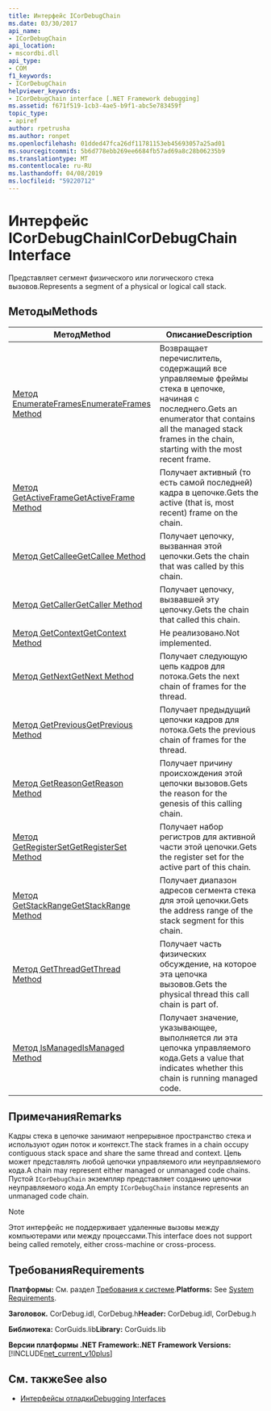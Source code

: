 ```yaml
---
title: Интерфейс ICorDebugChain
ms.date: 03/30/2017
api_name:
- ICorDebugChain
api_location:
- mscordbi.dll
api_type:
- COM
f1_keywords:
- ICorDebugChain
helpviewer_keywords:
- ICorDebugChain interface [.NET Framework debugging]
ms.assetid: f671f519-1cb3-4ae5-b9f1-abc5e783459f
topic_type:
- apiref
author: rpetrusha
ms.author: ronpet
ms.openlocfilehash: 01dded47fca26df11781153eb45693057a25ad01
ms.sourcegitcommit: 5b6d778ebb269ee6684fb57ad69a8c28b06235b9
ms.translationtype: MT
ms.contentlocale: ru-RU
ms.lasthandoff: 04/08/2019
ms.locfileid: "59220712"
---
```

# <a name="icordebugchain-interface"></a><span data-ttu-id="e80c6-102">Интерфейс ICorDebugChain</span><span class="sxs-lookup"><span data-stu-id="e80c6-102">ICorDebugChain Interface</span></span>

<span data-ttu-id="e80c6-103">Представляет сегмент физического или логического стека вызовов.</span><span class="sxs-lookup"><span data-stu-id="e80c6-103">Represents a segment of a physical or logical call stack.</span></span>  
  
## <a name="methods"></a><span data-ttu-id="e80c6-104">Методы</span><span class="sxs-lookup"><span data-stu-id="e80c6-104">Methods</span></span>  
  
|<span data-ttu-id="e80c6-105">Метод</span><span class="sxs-lookup"><span data-stu-id="e80c6-105">Method</span></span>|<span data-ttu-id="e80c6-106">Описание</span><span class="sxs-lookup"><span data-stu-id="e80c6-106">Description</span></span>|  
|------------|-----------------|  
|[<span data-ttu-id="e80c6-107">Метод EnumerateFrames</span><span class="sxs-lookup"><span data-stu-id="e80c6-107">EnumerateFrames Method</span></span>](../../../../docs/framework/unmanaged-api/debugging/icordebugchain-enumerateframes-method.md)|<span data-ttu-id="e80c6-108">Возвращает перечислитель, содержащий все управляемые фреймы стека в цепочке, начиная с последнего.</span><span class="sxs-lookup"><span data-stu-id="e80c6-108">Gets an enumerator that contains all the managed stack frames in the chain, starting with the most recent frame.</span></span>|  
|[<span data-ttu-id="e80c6-109">Метод GetActiveFrame</span><span class="sxs-lookup"><span data-stu-id="e80c6-109">GetActiveFrame Method</span></span>](../../../../docs/framework/unmanaged-api/debugging/icordebugchain-getactiveframe-method.md)|<span data-ttu-id="e80c6-110">Получает активный (то есть самой последней) кадра в цепочке.</span><span class="sxs-lookup"><span data-stu-id="e80c6-110">Gets the active (that is, most recent) frame on the chain.</span></span>|  
|[<span data-ttu-id="e80c6-111">Метод GetCallee</span><span class="sxs-lookup"><span data-stu-id="e80c6-111">GetCallee Method</span></span>](../../../../docs/framework/unmanaged-api/debugging/icordebugchain-getcallee-method.md)|<span data-ttu-id="e80c6-112">Получает цепочку, вызванная этой цепочки.</span><span class="sxs-lookup"><span data-stu-id="e80c6-112">Gets the chain that was called by this chain.</span></span>|  
|[<span data-ttu-id="e80c6-113">Метод GetCaller</span><span class="sxs-lookup"><span data-stu-id="e80c6-113">GetCaller Method</span></span>](../../../../docs/framework/unmanaged-api/debugging/icordebugchain-getcaller-method.md)|<span data-ttu-id="e80c6-114">Получает цепочку, вызвавшей эту цепочку.</span><span class="sxs-lookup"><span data-stu-id="e80c6-114">Gets the chain that called this chain.</span></span>|  
|[<span data-ttu-id="e80c6-115">Метод GetContext</span><span class="sxs-lookup"><span data-stu-id="e80c6-115">GetContext Method</span></span>](../../../../docs/framework/unmanaged-api/debugging/icordebugchain-getcontext-method.md)|<span data-ttu-id="e80c6-116">Не реализовано.</span><span class="sxs-lookup"><span data-stu-id="e80c6-116">Not implemented.</span></span>|  
|[<span data-ttu-id="e80c6-117">Метод GetNext</span><span class="sxs-lookup"><span data-stu-id="e80c6-117">GetNext Method</span></span>](../../../../docs/framework/unmanaged-api/debugging/icordebugchain-getnext-method.md)|<span data-ttu-id="e80c6-118">Получает следующую цепь кадров для потока.</span><span class="sxs-lookup"><span data-stu-id="e80c6-118">Gets the next chain of frames for the thread.</span></span>|  
|[<span data-ttu-id="e80c6-119">Метод GetPrevious</span><span class="sxs-lookup"><span data-stu-id="e80c6-119">GetPrevious Method</span></span>](../../../../docs/framework/unmanaged-api/debugging/icordebugchain-getprevious-method.md)|<span data-ttu-id="e80c6-120">Получает предыдущий цепочки кадров для потока.</span><span class="sxs-lookup"><span data-stu-id="e80c6-120">Gets the previous chain of frames for the thread.</span></span>|  
|[<span data-ttu-id="e80c6-121">Метод GetReason</span><span class="sxs-lookup"><span data-stu-id="e80c6-121">GetReason Method</span></span>](../../../../docs/framework/unmanaged-api/debugging/icordebugchain-getreason-method.md)|<span data-ttu-id="e80c6-122">Получает причину происхождения этой цепочки вызовов.</span><span class="sxs-lookup"><span data-stu-id="e80c6-122">Gets the reason for the genesis of this calling chain.</span></span>|  
|[<span data-ttu-id="e80c6-123">Метод GetRegisterSet</span><span class="sxs-lookup"><span data-stu-id="e80c6-123">GetRegisterSet Method</span></span>](../../../../docs/framework/unmanaged-api/debugging/icordebugchain-getregisterset-method.md)|<span data-ttu-id="e80c6-124">Получает набор регистров для активной части этой цепочки.</span><span class="sxs-lookup"><span data-stu-id="e80c6-124">Gets the register set for the active part of this chain.</span></span>|  
|[<span data-ttu-id="e80c6-125">Метод GetStackRange</span><span class="sxs-lookup"><span data-stu-id="e80c6-125">GetStackRange Method</span></span>](../../../../docs/framework/unmanaged-api/debugging/icordebugchain-getstackrange-method.md)|<span data-ttu-id="e80c6-126">Получает диапазон адресов сегмента стека для этой цепочки.</span><span class="sxs-lookup"><span data-stu-id="e80c6-126">Gets the address range of the stack segment for this chain.</span></span>|  
|[<span data-ttu-id="e80c6-127">Метод GetThread</span><span class="sxs-lookup"><span data-stu-id="e80c6-127">GetThread Method</span></span>](../../../../docs/framework/unmanaged-api/debugging/icordebugchain-getthread-method.md)|<span data-ttu-id="e80c6-128">Получает часть физических обсуждение, на которое эта цепочка вызовов.</span><span class="sxs-lookup"><span data-stu-id="e80c6-128">Gets the physical thread this call chain is part of.</span></span>|  
|[<span data-ttu-id="e80c6-129">Метод IsManaged</span><span class="sxs-lookup"><span data-stu-id="e80c6-129">IsManaged Method</span></span>](../../../../docs/framework/unmanaged-api/debugging/icordebugchain-ismanaged-method.md)|<span data-ttu-id="e80c6-130">Получает значение, указывающее, выполняется ли эта цепочка управляемого кода.</span><span class="sxs-lookup"><span data-stu-id="e80c6-130">Gets a value that indicates whether this chain is running managed code.</span></span>|  
  
## <a name="remarks"></a><span data-ttu-id="e80c6-131">Примечания</span><span class="sxs-lookup"><span data-stu-id="e80c6-131">Remarks</span></span>  
 <span data-ttu-id="e80c6-132">Кадры стека в цепочке занимают непрерывное пространство стека и используют один поток и контекст.</span><span class="sxs-lookup"><span data-stu-id="e80c6-132">The stack frames in a chain occupy contiguous stack space and share the same thread and context.</span></span> <span data-ttu-id="e80c6-133">Цепь может представлять любой цепочки управляемого или неуправляемого кода.</span><span class="sxs-lookup"><span data-stu-id="e80c6-133">A chain may represent either managed or unmanaged code chains.</span></span> <span data-ttu-id="e80c6-134">Пустой `ICorDebugChain` экземпляр представляет созданию цепочки неуправляемого кода.</span><span class="sxs-lookup"><span data-stu-id="e80c6-134">An empty `ICorDebugChain` instance represents an unmanaged code chain.</span></span>  
  
> [!NOTE]
>  <span data-ttu-id="e80c6-135">Этот интерфейс не поддерживает удаленные вызовы между компьютерами или между процессами.</span><span class="sxs-lookup"><span data-stu-id="e80c6-135">This interface does not support being called remotely, either cross-machine or cross-process.</span></span>  
  
## <a name="requirements"></a><span data-ttu-id="e80c6-136">Требования</span><span class="sxs-lookup"><span data-stu-id="e80c6-136">Requirements</span></span>  
 <span data-ttu-id="e80c6-137">**Платформы:** См. раздел [Требования к системе](../../../../docs/framework/get-started/system-requirements.md).</span><span class="sxs-lookup"><span data-stu-id="e80c6-137">**Platforms:** See [System Requirements](../../../../docs/framework/get-started/system-requirements.md).</span></span>  
  
 <span data-ttu-id="e80c6-138">**Заголовок.** CorDebug.idl, CorDebug.h</span><span class="sxs-lookup"><span data-stu-id="e80c6-138">**Header:** CorDebug.idl, CorDebug.h</span></span>  
  
 <span data-ttu-id="e80c6-139">**Библиотека:** CorGuids.lib</span><span class="sxs-lookup"><span data-stu-id="e80c6-139">**Library:** CorGuids.lib</span></span>  
  
 **<span data-ttu-id="e80c6-140">Версии платформы .NET Framework:</span><span class="sxs-lookup"><span data-stu-id="e80c6-140">.NET Framework Versions:</span></span>** [!INCLUDE[net_current_v10plus](../../../../includes/net-current-v10plus-md.md)]  
  
## <a name="see-also"></a><span data-ttu-id="e80c6-141">См. также</span><span class="sxs-lookup"><span data-stu-id="e80c6-141">See also</span></span>

- [<span data-ttu-id="e80c6-142">Интерфейсы отладки</span><span class="sxs-lookup"><span data-stu-id="e80c6-142">Debugging Interfaces</span></span>](../../../../docs/framework/unmanaged-api/debugging/debugging-interfaces.md)
